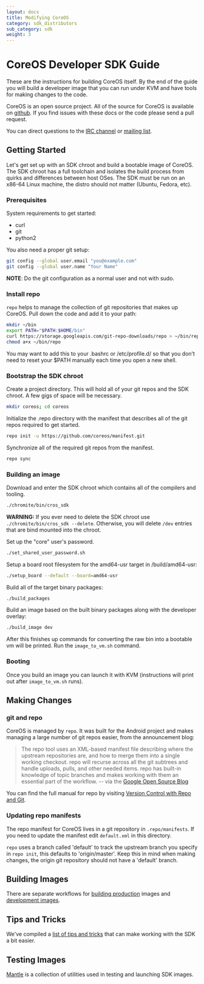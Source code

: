 ```yaml
---
layout: docs
title: Modifying CoreOS
category: sdk_distributors
sub_category: sdk
weight: 3
---
```


# CoreOS Developer SDK Guide

These are the instructions for building CoreOS itself. By the end of
the guide you will build a developer image that you can run under
KVM and have tools for making changes to the code.

CoreOS is an open source project. All of the source for CoreOS is
available on [github][github-coreos]. If you find issues with these docs
or the code please send a pull request.

You can direct questions to the [IRC channel][irc] or [mailing list][coreos-dev].

[github-coreos]: https://github.com/coreos/
[irc]: irc://irc.freenode.org:6667/#coreos
[coreos-dev]: https://groups.google.com/forum/#!forum/coreos-dev

## Getting Started

Let's get set up with an SDK chroot and build a bootable image of CoreOS. The
SDK chroot has a full toolchain and isolates the build process from quirks and
differences between host OSes. The SDK must be run on an x86-64 Linux machine,
the distro should not matter (Ubuntu, Fedora, etc).

### Prerequisites

System requirements to get started:

- curl
- git
- python2

You also need a proper git setup:

```sh
git config --global user.email "you@example.com"
git config --global user.name "Your Name"
```

**NOTE**: Do the git configuration as a normal user and not with sudo.

### Install repo

`repo` helps to manage the collection of git repositories that makes up CoreOS.
Pull down the code and add it to your path:

```sh
mkdir ~/bin
export PATH="$PATH:$HOME/bin"
curl https://storage.googleapis.com/git-repo-downloads/repo > ~/bin/repo
chmod a+x ~/bin/repo
```

You may want to add this to your .bashrc or /etc/profile.d/ so that you don’t
need to reset your $PATH manually each time you open a new shell.

### Bootstrap the SDK chroot

Create a project directory. This will hold all of your git repos and the SDK
chroot. A few gigs of space will be necessary.

```sh
mkdir coreos; cd coreos
```

Initialize the .repo directory with the manifest that describes all of the git
repos required to get started.

```sh
repo init -u https://github.com/coreos/manifest.git
```

Synchronize all of the required git repos from the manifest.

```sh
repo sync
```

### Building an image

Download and enter the SDK chroot which contains all of the compilers and
tooling.

```sh
./chromite/bin/cros_sdk
```

**WARNING:** If you ever need to delete the SDK chroot use
`./chromite/bin/cros_sdk --delete`. Otherwise, you will delete `/dev`
entries that are bind mounted into the chroot.

Set up the "core" user's password.

```sh
./set_shared_user_password.sh
```

Setup a board root filesystem for the amd64-usr target in /build/amd64-usr:

```sh
./setup_board --default --board=amd64-usr
```

Build all of the target binary packages:

```sh
./build_packages
```

Build an image based on the built binary packages along with the developer
overlay:

```sh
./build_image dev
```

After this finishes up commands for converting the raw bin into
a bootable vm will be printed. Run the `image_to_vm.sh` command.

### Booting

Once you build an image you can launch it with KVM (instructions will
print out after `image_to_vm.sh` runs).

## Making Changes

### git and repo

CoreOS is managed by `repo`. It was built for the Android project and makes
managing a large number of git repos easier, from the announcement blog:

> The repo tool uses an XML-based manifest file describing where the upstream
> repositories are, and how to merge them into a single working checkout. repo
> will recurse across all the git subtrees and handle uploads, pulls, and other
> needed items. repo has built-in knowledge of topic branches and makes working
> with them an essential part of the workflow.
> -- via the [Google Open Source Blog][repo-blog]

[repo-blog]: http://google-opensource.blogspot.com/2008/11/gerrit-and-repo-android-source.html

You can find the full manual for repo by visiting [Version Control with Repo and Git][vc-repo-git].

[vc-repo-git]: http://source.android.com/source/version-control.html

### Updating repo manifests

The repo manifest for CoreOS lives in a git repository in
`.repo/manifests`. If you need to update the manifest edit `default.xml`
in this directory.

`repo` uses a branch called 'default' to track the upstream branch you
specify in `repo init`, this defaults to 'origin/master'. Keep this in
mind when making changes, the origin git repository should not have a
'default' branch.

## Building Images

There are separate workflows for [building production](/docs/sdk-distributors/sdk/building-production-images) images and [development images](/docs/sdk-distributors/sdk/building-development-images).

## Tips and Tricks

We've compiled a [list of tips and tricks](/docs/sdk-distributors/sdk/tips-and-tricks) that can make working with the SDK a bit easier.

## Testing Images

[Mantle](/docs/sdk-distributors/sdk/mantle) is a collection of utilities
used in testing and launching SDK images.
